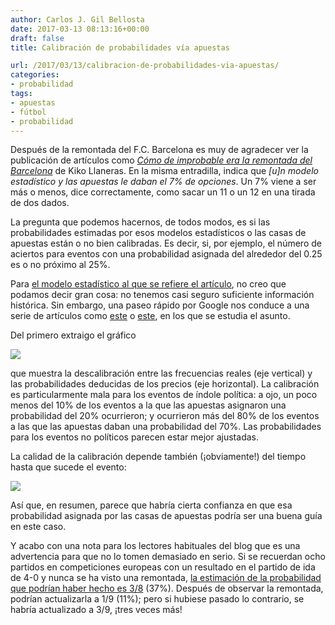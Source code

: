 ```yaml
---
author: Carlos J. Gil Bellosta
date: 2017-03-13 08:13:16+00:00
draft: false
title: Calibración de probabilidades vía apuestas

url: /2017/03/13/calibracion-de-probabilidades-via-apuestas/
categories:
- probabilidad
tags:
- apuestas
- fútbol
- probabilidad
---
```


Después de la remontada del F.C. Barcelona es muy de agradecer ver la publicación de artículos como [_Cómo de improbable era la remontada del Barcelona_](http://politica.elpais.com/politica/2017/03/09/ratio/1489084524_912833.html) de Kiko Llaneras. En la misma entradilla, indica que _[u]n modelo estadístico y las apuestas le daban el 7% de opciones_. Un 7% viene a ser más o menos, dice correctamente, como sacar un 11 o un 12 en una tirada de dos dados.

La pregunta que podemos hacernos, de todos modos, es si las probabilidades estimadas por esos modelos estadísticos o las casas de apuestas están o no bien calibradas. Es decir, si, por ejemplo, el número de aciertos para eventos con una probabilidad asignada del alrededor del 0.25 es o no próximo al 25%.

Para [el modelo estadístico al que se refiere el artículo](https://projects.fivethirtyeight.com/soccer-predictions/champions-league/), no creo que podamos decir gran cosa: no tenemos casi seguro suficiente información histórica. Sin embargo, una paseo rápido por Google nos conduce a una serie de artículos como [este](http://lkm.fri.uni-lj.si/uploads/eriks/Strumbelj_WorkingPaper2013.pdf) o [este](https://faculty.fuqua.duke.edu/~clemen/bio/Published%20Papers/45.PredictionMarkets-Page&Clemen-EJ-2013.pdf), en los que se estudia el asunto.

Del primero extraigo el gráfico

![](/wp-uploads/2017/03/calibration_bets_00.png)


que muestra la descalibración entre las frecuencias reales (eje vertical) y las probabilidades deducidas de los precios (eje horizontal). La calibración es particularmente mala para los eventos de índole política: a ojo, un poco menos del 10% de los eventos a la que las apuestas asignaron una probabilidad del 20% ocurrieron; y ocurrieron más del 80% de los eventos a las que las apuestas daban una probabilidad del 70%. Las probabilidades para los eventos no políticos parecen estar mejor ajustadas.

La calidad de la calibración depende también (¡obviamente!) del tiempo hasta que sucede el evento:

![](/wp-uploads/2017/03/calibration_bets_01.png)


Así que, en resumen, parece que habría cierta confianza en que esa probabilidad asignada por las casas de apuestas podría ser una buena guía en este caso.

Y acabo con una nota para los lectores habituales del blog que es una advertencia para que no lo tomen demasiado en serio. Si se recuerdan ocho partidos en competiciones europeas con un resultado en el partido de ida de 4-0 y nunca se ha visto una remontada, [la estimación de la probabilidad que podrían haber hecho es 3/8](https://www.datanalytics.com/2016/11/30/la-regla-del-tres-para-estimar-la-probabilidad-de-un-evento-todavia-no-observado/) (37%). Después de observar la remontada, podrían actualizarla a 1/9 (11%); pero si hubiese pasado lo contrario, se habría actualizado a 3/9, ¡tres veces más!
